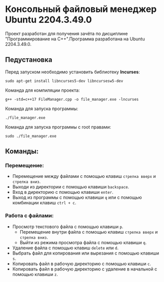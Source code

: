 # Консольный файловый менеджер Ubuntu 2204.3.49.0
Проект разработан для получения зачёта по дисциплине "Программирование на С++".Программа разработана на Ubuntu 2204.3.49.0.
## Педустановка
Перед запуском необходимо установить библиотеку **lncurses**:
```
sudo apt-get install libncurses5-dev libncursesw5-dev
```
Команда для компиляции проекта:
```
g++ -std=c++17 FileManager.cpp -o file_manager.exe -lncurses
```
Команда для запуска программы:
```
./file_manager.exe
```
Команда для запуска программы с root правами:
```
sudo ./file_manager.exe
```
## Команды:
### Перемещение:
- Перемещение между файлами с помощью клавиш `стрелка вверх` и `стрелка вниз`.
- Выходи из директории с помощью клавиши `backspace`.
- Вход в директорию с помощью клавиши `enter`.
- Выход из программы с помощью клавиши `q` или с помощью комбинации клавиш `ctrl + c`.
### Работа с файлами:
- Просмотр текстового файла с помощью клавиши `p`.
  - Перемещение внутри файла с помощью клавиш `стрелка вверх` и `стрелка вниз`.
  - Выйти из режима просмотра файла с помощью клавиши `q`.
- Удаление файла с помощью клавиш `delete` или `d`.
- Выбрать файл для копирования или вырезания с помощью клавиши `s`.
- Копировать файл в рабочую директорию с помощью клавиши `c`.
- Копировать файл в рабочую директорию с удаление в начальной с помощью клавиши `z`.
